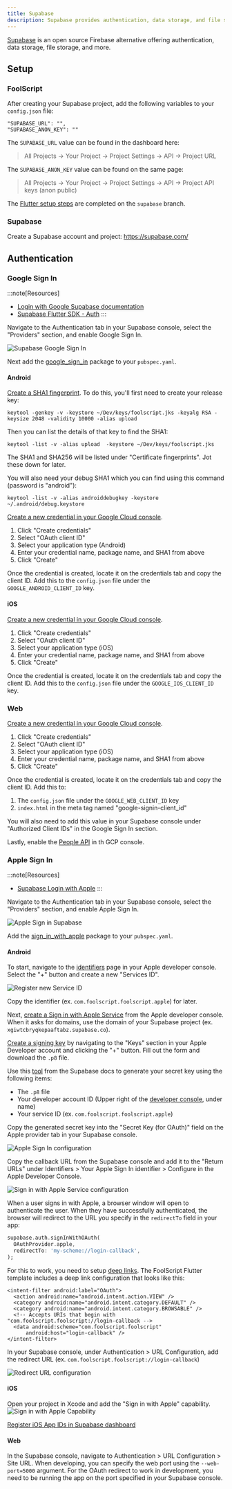 ```yaml
---
title: Supabase
description: Supabase provides authentication, data storage, and file storage
---
```


[Supabase](https://supabase.com/) is an open source Firebase alternative offering authentication, data storage, file storage, and more.

## Setup

### FoolScript

After creating your Supabase project, add the following variables to your `config.json` file:

```
"SUPABASE_URL": "",
"SUPABASE_ANON_KEY": ""
```

The `SUPABASE_URL` value can be found in the dashboard here:

> All Projects -> Your Project -> Project Settings -> API -> Project URL

The `SUPABASE_ANON_KEY` value can be found on the same page:

> All Projects -> Your Project -> Project Settings -> API -> Project API keys (anon public)

The [Flutter setup steps](https://supabase.com/docs/guides/getting-started/quickstarts/flutter) are completed on the `supabase` branch.

### Supabase

Create a Supabase account and project: https://supabase.com/

## Authentication

### Google Sign In
:::note[Resources]
- [Login with Google Supabase documentation](https://supabase.com/docs/guides/auth/social-login/auth-google)
- [Supabase Flutter SDK - Auth](https://supabase.com/docs/reference/dart/auth-signinwithoauth)
:::

Navigate to the Authentication tab in your Supabase console, select the "Providers" section, and enable Google Sign In.

![Supabase Google Sign In](https://github.com/jtmuller5/flutter_fast_cli/raw/main/doc/supabase/image.png)

Next add the [google_sign_in](https://pub.dev/packages/google_sign_in) package to your `pubspec.yaml`.

#### Android
[Create a SHA1 fingerprint](https://developers.google.com/android/guides/client-auth). To do this, you'll first need to create your release key:

```shell
keytool -genkey -v -keystore ~/Dev/keys/foolscript.jks -keyalg RSA -keysize 2048 -validity 10000 -alias upload
```

Then you can list the details of that key to find the SHA1:

```shell
keytool -list -v -alias upload  -keystore ~/Dev/keys/foolscript.jks
```

The SHA1 and SHA256 will be listed under "Certificate fingerprints". Jot these down for later.

You will also need your debug SHA1 which you can find using this command (password is "android"):

```shell
keytool -list -v -alias androiddebugkey -keystore ~/.android/debug.keystore
```

[Create a new credential in your Google Cloud console](https://console.cloud.google.com/apis/credentials).

1. Click "Create credentials"
2. Select "OAuth client ID"
3. Select your application type (Android)
4. Enter your credential name, package name, and SHA1 from above
5. Click "Create"

Once the credential is created, locate it on the credentials tab and copy the client ID. Add this to the `config.json` file under the `GOOGLE_ANDROID_CLIENT_ID` key.

#### iOS
[Create a new credential in your Google Cloud console](https://console.cloud.google.com/apis/credentials).

1. Click "Create credentials"
2. Select "OAuth client ID"
3. Select your application type (iOS)
4. Enter your credential name, package name, and SHA1 from above
5. Click "Create"

Once the credential is created, locate it on the credentials tab and copy the client ID. Add this to the `config.json` file under the `GOOGLE_IOS_CLIENT_ID` key.

### Web
[Create a new credential in your Google Cloud console](https://console.cloud.google.com/apis/credentials).

1. Click "Create credentials"
2. Select "OAuth client ID"
3. Select your application type (iOS)
4. Enter your credential name, package name, and SHA1 from above
5. Click "Create"

Once the credential is created, locate it on the credentials tab and copy the client ID. Add this to:

1. The `config.json` file under the `GOOGLE_WEB_CLIENT_ID` key
2. `index.html` in the meta tag named "google-signin-client_id"

You will also need to add this value in your Supabase console under "Authorized Client IDs" in the Google Sign In section.

Lastly, enable the [People API](https://console.cloud.google.com/apis/api/people.googleapis.com/metrics?project=flutter-fast) in th GCP console.


### Apple Sign In
:::note[Resources]
- [Supabase Login with Apple](https://supabase.com/docs/guides/auth/social-login/auth-apple?platform=flutter)
:::

Navigate to the Authentication tab in your Supabase console, select the "Providers" section, and enable Apple Sign In.

![Apple Sign in Supabase](https://github.com/jtmuller5/flutter_fast_cli/raw/main/doc/supabase/image-3.png)

Add the [sign_in_with_apple](https://pub.dev/packages/sign_in_with_apple) package to your `pubspec.yaml`.

#### Android
To start, navigate to the [identifiers](https://developer.apple.com/account/resources/identifiers/list/bundleId) page in your Apple developer console. Select the "+" button and create a new "Services ID".

![Register new Service ID](https://github.com/jtmuller5/flutter_fast_cli/raw/main/doc/supabase/image-4.png)

Copy the identifier (ex. `com.foolscript.foolscript.apple`) for later.

Next, [create a Sign in with Apple Service](https://developer.apple.com/account/resources/services/list) from the Apple developer console. When it asks for domains, use the domain of your Supabase project (ex. `xgiwtcbryqkepaaftabz.supabase.co`).

[Create a signing key](https://developer.apple.com/account/resources/authkeys/list) by navigating to the "Keys" section in your Apple Developer account and clicking the "+" button. Fill out the form and download the `.p8` file.

Use this [tool](https://supabase.com/docs/guides/auth/social-login/auth-apple?platform=web) from the Supabase docs to generate your secret key using the following items:

- The `.p8` file
- Your developer account ID (Upper right of the [developer console](https://developer.apple.com/account/resources/identifiers), under name)
- Your service ID (ex. `com.foolscript.foolscript.apple`)

Copy the generated secret key into the "Secret Key (for OAuth)" field on the Apple provider tab in your Supabase console.

![Apple Sign In configuration](https://github.com/jtmuller5/flutter_fast_cli/raw/main/doc/supabase/image-5.png)

Copy the callback URL from the Supabase console and add it to the "Return URLs" under Identifiers > Your Apple Sign In identifier > Configure in the Apple Developer Console.

![Sign in with Apple Service configuration](https://github.com/jtmuller5/flutter_fast_cli/raw/main/doc/supabase/image-6.png)

When a user signs in with Apple, a browser window will open to authenticate the user. When they have successfully authenticated, the browser will redirect to the URL you specify in the `redirectTo` field in your app:

```dart
supabase.auth.signInWithOAuth(
  OAuthProvider.apple,
  redirectTo: 'my-scheme://login-callback',
);
```

For this to work, you need to setup [deep links](https://supabase.com/docs/guides/auth/native-mobile-deep-linking?platform=flutter). The FoolScript Flutter template includes a deep link configuration that looks like this:

```
<intent-filter android:label="OAuth">
  <action android:name="android.intent.action.VIEW" />
  <category android:name="android.intent.category.DEFAULT" />
  <category android:name="android.intent.category.BROWSABLE" />
  <!-- Accepts URIs that begin with "com.foolscript.foolscript://login-callback -->
  <data android:scheme="com.foolscript.foolscript"
      android:host="login-callback" />
</intent-filter>
```

In your Supabase console, under Authentication > URL Configuration, add the redirect URL (ex. `com.foolscript.foolscript://login-callback`)

![Redirect URL configuration](https://github.com/jtmuller5/flutter_fast_cli/raw/main/doc/supabase/image-7.png)

#### iOS

Open your project in Xcode and add the "Sign in with Apple" capability.
![Sign in with Apple Capability](https://github.com/jtmuller5/flutter_fast_cli/raw/main/doc/supabase/image-2.png)

[Register iOS App IDs in Supabase dashboard](https://supabase.com/dashboard/project/_/auth/providers)

#### Web

In the Supabase console, navigate to Authentication > URL Configuration > Site URL. When developing, you can specify the web port using the `--web-port=5000` argument. For the OAuth redirect to work in development, you need to be running the app on the port specified in your Supabase console.

